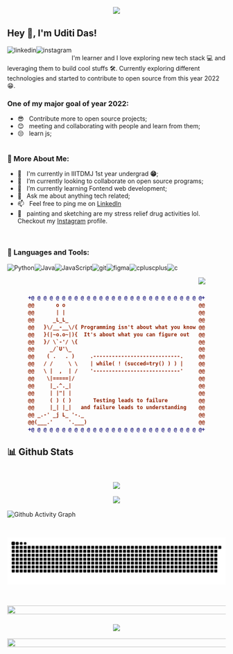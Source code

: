 <p align="center">
<img src="https://readme-typing-svg.herokuapp.com?font=Architects+Daughter&color=%2379A500&size=40&duration=3000&center=true&lines=Hello+Everybody">

## Hey 👋, I'm Uditi Das!

<a href='https://www.linkedin.com/in/uditi-das-20573b200/'><img align='left' alt="linkedin" src="https://raw.githubusercontent.com/rahul-jha98/rahul-jha98/561d474902b59c7429ec22bb73e225696c27b202/assets/linkedin.svg" height='18px'/></a>
<a href='https://www.instagram.com/artme_empire/'><img align='left' alt="instagram" src="https://raw.githubusercontent.com/rahuldkjain/github-profile-readme-generator/master/src/images/icons/Social/instagram.svg" height='18px'/></a>
<br/>
I'm learner and I love exploring new tech stack 💻 and leveraging them to build cool stuffs 🛠️. Currently exploring different technologies and started to contribute to open source from this year 2022😁.

### One of my major goal of year 2022:

- 😎 &nbsp; Contribute more to open source projects;
- 😊 &nbsp; meeting and collaborating with people and learn from them;
- 😒 &nbsp; learn js;
  <br/>
  <br/>



### 🧐 More About Me:

- 🔭 &nbsp; I'm currently in IIITDMJ 1st year undergrad **😁**;
- 🤝 &nbsp; I’m currently looking to collaborate on open source programs;
- 🌱 &nbsp; I’m currently learning Fontend web development;
- 💬 &nbsp; Ask me about anything tech related;
- 📫 &nbsp; Feel free to ping me on [LinkedIn](https://www.linkedin.com/in/uditi-das-20573b200/)
- 🎨 &nbsp; painting and sketching are my stress relief drug activities lol. Checkout my [Instagram](https://www.instagram.com/artme_empire/) profile.

<br>

### 🔨 Languages and Tools:

<a href="https://www.python.org" target="_blank"><img align="left" alt="Python" height ="42px" src="https://raw.githubusercontent.com/rahul-jha98/github_readme_icons/main/language_and_tools/square/python/python.svg"></a>
<a href="https://www.java.com" target="_blank"><img align="left" alt="Java" height ="42px" src="https://raw.githubusercontent.com/rahul-jha98/github_readme_icons/main/language_and_tools/square/java/java.svg"></a>
<a href="https://developer.mozilla.org/en-US/docs/Web/JavaScript" target="_blank"> <img align="left" alt="JavaScript" height ="42px"  src="https://raw.githubusercontent.com/rahul-jha98/github_readme_icons/main/language_and_tools/square/javascript/javascript.svg"> </a>
<!-- <a href="https://reactjs.org/" target="_blank"> <img align="left" alt="React" height ="42px" src="https://raw.githubusercontent.com/rahul-jha98/github_readme_icons/main/language_and_tools/square/react/react.svg"></a>
<a href="https://nodejs.org" target="_blank"><img align="left" alt="Node.js" height ="42px" src="https://raw.githubusercontent.com/rahul-jha98/github_readme_icons/main/language_and_tools/square/node/node.svg"></a> -->
<a href="https://git-scm.com/" target="_blank"> <img src="https://raw.githubusercontent.com/rahul-jha98/github_readme_icons/main/language_and_tools/square/git-scm/git-scm.svg" align="left" alt="git" height='42px'/> </a>
<a href="https://www.figma.com/" target="_blank"> <img src="https://raw.githubusercontent.com/rahul-jha98/github_readme_icons/main/language_and_tools/square/figma/figma.svg" align="left" alt="figma" height='42px'/> </a>
<a href="https://www.cplusplus.com/" target="_blank"><img src="https://i.postimg.cc/7YCMGvzw/cplusplus.png" alt="cpluscplus" align="left"  height='42px'/> </a>
<a href="https://en.cppreference.com/w/c/language" target="_blank"> <img src="https://i.postimg.cc/h48bV8y3/5a36954d40bea2-0735336615135266052652.png" alt="c" align="left" height='42px'/> </a>


<br>

<p align="center">
<img src="https://raw.githubusercontent.com/trinib/trinib/main/.images/marquee.svg"> 
<!--ASCII
WEBSITE:
https://asciiart.website/-->

<h4 align="center">

```diff
+@ @ @ @ @ @ @ @ @ @ @ @ @ @ @ @ @ @ @ @ @ @ @ @ @ @ @ @+
@@       o o                                           @@
@@       | |                                           @@
@@      _L_L_                                          @@
@@   }\/__-__\/{ Programming isn't about what you know @@
@@   }(|~o.o~|){  It's about what you can figure out   @@
@@   }/ \`-'/ \{                                       @@
@@     _/`U'\_                                         @@
@@    ( .   . )     .----------------------------.     @@
@@   / /     \ \    | while( ! (succed=try() ) ) |     @@
@@   \ |  ,  | /    '----------------------------'     @@
@@    \|=====|/                                        @@
@@     |_.^._|                                         @@
@@     | |"| |                                         @@
@@     ( ) ( )       Testing leads to failure          @@
@@     |_| |_|   and failure leads to understanding    @@
@@ _.-' _j L_ '-._                                     @@
@@(___.'     '.___)                                    @@
+@ @ @ @ @ @ @ @ @ @ @ @ @ @ @ @ @ @ @ @ @ @ @ @ @ @ @ @+
```

</h4> 

## 📊 Github Stats


<br/>
<p align="center">
<img src="https://github-readme-stats.vercel.app/api?username=warriorBunny013&show_icons=true&theme=merko">
<!-- <img src="https://github-readme-streak-stats.herokuapp.com?user=warriorBunny013&theme=merko&date_format=M%20j%5B%2C%20Y%5D" > -->
<!-- <a href='https://github.com/warriorBunny013/github-stats-transparent'> -->
  
<p align="center">
<img src="https://github-readme-stats.vercel.app/api/top-langs/?username=warriorBunny013&layout=compact&theme=merko">
<!--![Stats Overview](https://raw.githubusercontent.com/warriorBunny013/github-stats-transparent/output/generated/overview.svg)
![Most Used Languages](https://raw.githubusercontent.com/warriorBunny013/github-stats-transparent/output/generated/languages.svg)-->
<!--ACTIVITYGRAPH
WEBSITE:
https://github.com/Ashutosh00710/github-readme-activity-graph#customization-->

![Github Activity Graph](https://intense-river-40395.herokuapp.com/graph?username=warriorBunny013&theme=react-dark&hide_border=true&color=00d668&line=00d668&point=8b007e)
</a>

<br/>
  
 ![Snake animation](https://github.com/warriorBunny013/warriorBunny013/blob/output/github-contribution-grid-snake.svg)
 <!--LINE-->
<br/>
<p align="center">
<img src="https://i.imgur.com/dBaSKWF.gif" height="20" width="1000"> 
 <!--JOYEMOJI-->
<br>
<h4>
<!--TROPHY
WEBSITE:
https://github.com/ryo-ma/github-profile-trophy-->
<p align="center">
<img src="https://github-profile-trophy.vercel.app/?username=warriorBunny013&theme=tokyonight&no-frame=true&row=1&&margin-w=30&no-bg=true">
<!--LINE--> 
<p align="center">
<img src="https://i.imgur.com/dBaSKWF.gif" height="20" width="1000">
<!--THEME
WEBSITE:
https://fancytext.blogspot.com/-->
<h4 align="left">
